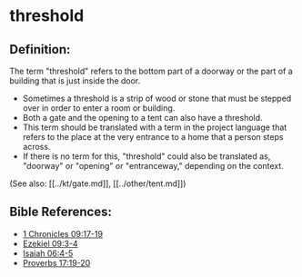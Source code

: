 # threshold #

## Definition: ##

The term "threshold" refers to the bottom part of a doorway or the part of a building that is just inside the door.

* Sometimes a threshold is a strip of wood or stone that must be stepped over in order to enter a room or building.
* Both a gate and the opening to a tent can also have a threshold.
* This term should be translated with a term in the project language that refers to the place at the very entrance to a home that a person steps across.
* If there is no term for this, "threshold" could also be translated as, "doorway" or "opening" or "entranceway," depending on the context.

(See also: [[../kt/gate.md]], [[../other/tent.md]])

## Bible References: ##

* [1 Chronicles 09:17-19](en/tn/1ch/help/09/17)
* [Ezekiel 09:3-4](en/tn/ezk/help/09/03)
* [Isaiah 06:4-5](en/tn/isa/help/06/04)
* [Proverbs 17:19-20](en/tn/pro/help/17/19)